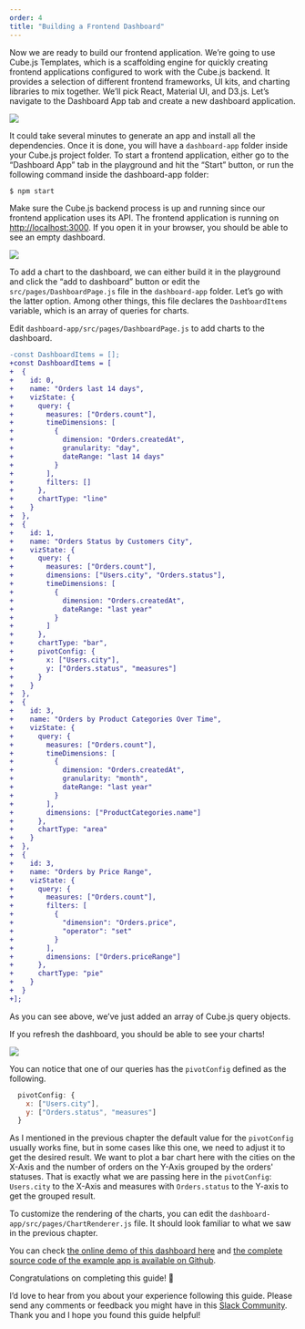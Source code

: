 ```yaml
---
order: 4
title: "Building a Frontend Dashboard"
---
```


Now we are ready to build our frontend application. We’re going to use Cube.js Templates, which is a scaffolding engine for quickly creating frontend applications configured to work with the Cube.js backend. It provides a selection of different frontend frameworks, UI kits, and charting libraries to mix together. We’ll pick React, Material UI, and D3.js. Let’s navigate to the Dashboard App tab and create a new dashboard application.

![](/images/4-screenshot-1.png)

It could take several minutes to generate an app and install all the dependencies. Once it is done, you will have a `dashboard-app` folder inside your Cube.js project folder. To start a frontend application, either go to the “Dashboard App” tab in the playground and hit the “Start” button, or run the following command inside the dashboard-app folder:

```bash
$ npm start
```

Make sure the Cube.js backend process is up and running since our frontend application uses its API. The frontend application is running on [http://localhost:3000](http://localhost:3000). If you open it in your browser, you should be able to see an empty dashboard.

![](/images/4-screenshot-2.png)

To add a chart to the dashboard, we can either build it in the playground and click the “add to dashboard” button or edit the `src/pages/DashboardPage.js` file in the `dashboard-app` folder. Let’s go with the latter option. Among other things, this file declares the `DashboardItems` variable, which is an array of queries for charts.

Edit `dashboard-app/src/pages/DashboardPage.js` to add charts to the dashboard.


```diff
-const DashboardItems = [];
+const DashboardItems = [
+  {
+    id: 0,
+    name: "Orders last 14 days",
+    vizState: {
+      query: {
+        measures: ["Orders.count"],
+        timeDimensions: [
+          {
+            dimension: "Orders.createdAt",
+            granularity: "day",
+            dateRange: "last 14 days"
+          }
+        ],
+        filters: []
+      },
+      chartType: "line"
+    }
+  },
+  {
+    id: 1,
+    name: "Orders Status by Customers City",
+    vizState: {
+      query: {
+        measures: ["Orders.count"],
+        dimensions: ["Users.city", "Orders.status"],
+        timeDimensions: [
+          {
+            dimension: "Orders.createdAt",
+            dateRange: "last year"
+          }
+        ]
+      },
+      chartType: "bar",
+      pivotConfig: {
+        x: ["Users.city"],
+        y: ["Orders.status", "measures"]
+      }
+    }
+  },
+  {
+    id: 3,
+    name: "Orders by Product Categories Over Time",
+    vizState: {
+      query: {
+        measures: ["Orders.count"],
+        timeDimensions: [
+          {
+            dimension: "Orders.createdAt",
+            granularity: "month",
+            dateRange: "last year"
+          }
+        ],
+        dimensions: ["ProductCategories.name"]
+      },
+      chartType: "area"
+    }
+  },
+  {
+    id: 3,
+    name: "Orders by Price Range",
+    vizState: {
+      query: {
+        measures: ["Orders.count"],
+        filters: [
+          {
+            "dimension": "Orders.price",
+            "operator": "set"
+          }
+        ],
+        dimensions: ["Orders.priceRange"]
+      },
+      chartType: "pie"
+    }
+  }
+];
```

As you can see above, we’ve just added an array of Cube.js query objects.

If you refresh the dashboard, you should be able to see your charts!

![](/images/4-screenshot-3.png)

You can notice that one of our queries has the `pivotConfig` defined as the following.

```javascript
  pivotConfig: {
    x: ["Users.city"],
    y: ["Orders.status", "measures"]
  }
```

As I mentioned in the previous chapter the default value for the `pivotConfig` usually works fine, but in some cases like this one, we need to adjust it to get the desired result. We want to plot a bar chart here with the cities on the X-Axis and the number of orders on the Y-Axis grouped by the orders' statuses. That is exactly what we are passing here in the `pivotConfig`: `Users.city` to the X-Axis and measures with `Orders.status` to the Y-axis to get the grouped result.

To customize the rendering of the charts, you can edit the `dashboard-app/src/pages/ChartRenderer.js` file. It should look familiar to what we saw in the previous chapter.

You can check [the online demo of this dashboard here](http://d3-dashboard-demo.cube.dev/) and [the complete source code of the example app is available on Github](https://github.com/cube-js/cube.js/tree/master/examples/d3-dashboard).

Congratulations on completing this guide! 🎉

I’d love to hear from you about your experience following this guide. Please send any comments or feedback you might have in this [Slack Community](http://slack.cube.dev/). Thank you and I hope you found this guide helpful!
